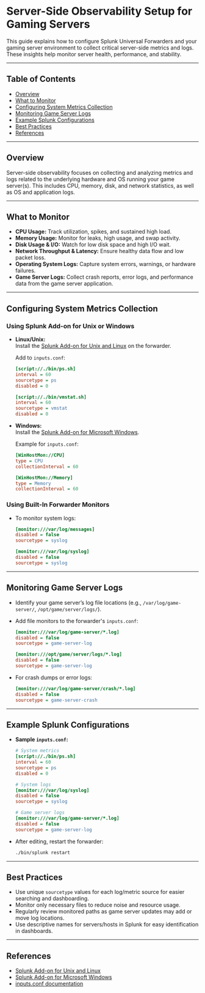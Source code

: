 # Server-Side Observability Setup for Gaming Servers

This guide explains how to configure Splunk Universal Forwarders and your gaming server environment to collect critical server-side metrics and logs. These insights help monitor server health, performance, and stability.

---

## Table of Contents

- [Overview](#overview)
- [What to Monitor](#what-to-monitor)
- [Configuring System Metrics Collection](#configuring-system-metrics-collection)
- [Monitoring Game Server Logs](#monitoring-game-server-logs)
- [Example Splunk Configurations](#example-splunk-configurations)
- [Best Practices](#best-practices)
- [References](#references)

---

## Overview

Server-side observability focuses on collecting and analyzing metrics and logs related to the underlying hardware and OS running your game server(s). This includes CPU, memory, disk, and network statistics, as well as OS and application logs.

---

## What to Monitor

- **CPU Usage:** Track utilization, spikes, and sustained high load.
- **Memory Usage:** Monitor for leaks, high usage, and swap activity.
- **Disk Usage & I/O:** Watch for low disk space and high I/O wait.
- **Network Throughput & Latency:** Ensure healthy data flow and low packet loss.
- **Operating System Logs:** Capture system errors, warnings, or hardware failures.
- **Game Server Logs:** Collect crash reports, error logs, and performance data from the game server application.

---

## Configuring System Metrics Collection

### Using Splunk Add-on for Unix or Windows

- **Linux/Unix:**  
  Install the [Splunk Add-on for Unix and Linux](https://splunkbase.splunk.com/app/833/) on the forwarder.

  Add to `inputs.conf`:
  ```ini
  [script://./bin/ps.sh]
  interval = 60
  sourcetype = ps
  disabled = 0

  [script://./bin/vmstat.sh]
  interval = 60
  sourcetype = vmstat
  disabled = 0
  ```

- **Windows:**  
  Install the [Splunk Add-on for Microsoft Windows](https://splunkbase.splunk.com/app/742/).

  Example for `inputs.conf`:
  ```ini
  [WinHostMon://CPU]
  type = CPU
  collectionInterval = 60

  [WinHostMon://Memory]
  type = Memory
  collectionInterval = 60
  ```

### Using Built-In Forwarder Monitors

- To monitor system logs:
  ```ini
  [monitor:///var/log/messages]
  disabled = false
  sourcetype = syslog

  [monitor:///var/log/syslog]
  disabled = false
  sourcetype = syslog
  ```

---

## Monitoring Game Server Logs

- Identify your game server’s log file locations (e.g., `/var/log/game-server/`, `/opt/game/server/logs/`).
- Add file monitors to the forwarder's `inputs.conf`:
  ```ini
  [monitor:///var/log/game-server/*.log]
  disabled = false
  sourcetype = game-server-log

  [monitor:///opt/game/server/logs/*.log]
  disabled = false
  sourcetype = game-server-log
  ```

- For crash dumps or error logs:
  ```ini
  [monitor:///var/log/game-server/crash/*.log]
  disabled = false
  sourcetype = game-server-crash
  ```

---

## Example Splunk Configurations

- **Sample `inputs.conf`:**
  ```ini
  # System metrics
  [script://./bin/ps.sh]
  interval = 60
  sourcetype = ps
  disabled = 0

  # System logs
  [monitor:///var/log/syslog]
  disabled = false
  sourcetype = syslog

  # Game server logs
  [monitor:///var/log/game-server/*.log]
  disabled = false
  sourcetype = game-server-log
  ```

- After editing, restart the forwarder:
  ```bash
  ./bin/splunk restart
  ```

---

## Best Practices

- Use unique `sourcetype` values for each log/metric source for easier searching and dashboarding.
- Monitor only necessary files to reduce noise and resource usage.
- Regularly review monitored paths as game server updates may add or move log locations.
- Use descriptive names for servers/hosts in Splunk for easy identification in dashboards.

---

## References

- [Splunk Add-on for Unix and Linux](https://splunkbase.splunk.com/app/833/)
- [Splunk Add-on for Microsoft Windows](https://splunkbase.splunk.com/app/742/)
- [inputs.conf documentation](https://docs.splunk.com/Documentation/Splunk/latest/Admin/Inputsconf)
